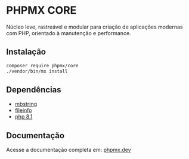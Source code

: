 # PHPMX CORE

Núcleo leve, rastreável e modular para criação de aplicações modernas com PHP, orientado à manutenção e performance.

## Instalação

```bash
composer require phpmx/core
./vendor/bin/mx install
```

## Dependências

- [mbstring](https://www.php.net/manual/en/ref.mbstring.php)
- [fileinfo](https://www.php.net/manual/en/ref.fileinfo.php)
- [php 8.1](https://www.php.net/downloads.php)

## Documentação

Acesse a documentação completa em: [phpmx.dev](https://phpmx.dev/doc)
